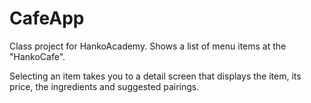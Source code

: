 # CafeApp

Class project for HankoAcademy. Shows a list of menu items at the "HankoCafe". 

Selecting an item takes you to a detail screen that displays the item, its price, the ingredients and suggested pairings.

